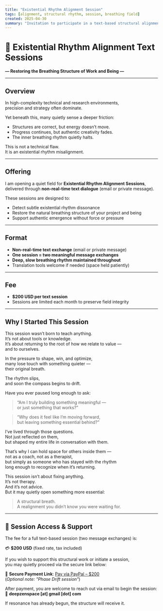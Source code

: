 ```yaml
---
title: "Existential Rhythm Alignment Session"
tags: [alignment, structural rhythm, session, breathing field]
created: 2025-04-30
summary: "Invitation to participate in a text-based structural alignment session for researchers, engineers, and project leads sensing existential rhythm dissonance."
---
```



# 🌌 Existential Rhythm Alignment Text Sessions
**— Restoring the Breathing Structure of Work and Being —**

---

## Overview

In high-complexity technical and research environments,  
precision and strategy often dominate.

Yet beneath this, many quietly sense a deeper friction:

- Structures are correct, but energy doesn’t move.  
- Progress continues, but authentic creativity fades.  
- The inner breathing rhythm quietly halts.

This is not a technical flaw.  
It is an existential rhythm misalignment.

---

## Offering

I am opening a quiet field for **Existential Rhythm Alignment Sessions**,  
delivered through **non-real-time text dialogue** (email or private message).

These sessions are designed to:

- Detect subtle existential rhythm dissonance  
- Restore the natural breathing structure of your project and being  
- Support authentic emergence without force or pressure

---

## Format

- **Non-real-time text exchange** (email or private message)  
- **One session = two meaningful message exchanges**  
- **Deep, slow breathing rhythm maintained throughout**  
- Translation tools welcome if needed (space held patiently)

---

## Fee

- **$200 USD per text session**  
- Sessions are limited each month to preserve field integrity

---

## Why I Started This Session

This session wasn’t born to teach anything.  
It’s not about tools or knowledge.  
It’s about returning to the root of how we relate to value —  
and to ourselves.

In the pressure to shape, win, and optimize,  
many lose touch with something quieter —  
their original breath.

The rhythm slips,  
and soon the compass begins to drift.

Have you ever paused long enough to ask:

> “Am I truly building something meaningful —  
or just something that works?”

> “Why does it feel like I’m moving forward,  
but leaving something essential behind?”

I’ve lived through those questions.  
Not just reflected on them,  
but shaped my entire life in conversation with them.

That’s why I can hold space for others inside them —  
not as a coach, not as a therapist,  
but simply as someone who has stayed with the rhythm  
long enough to recognize when it’s returning.

This session isn’t about fixing anything.  
It’s not therapy.  
And it’s not advice.  
But it may quietly open something more essential:

> A structural breath.  
A realignment you didn’t know you were waiting for.

---

## 🌿 Session Access & Support

The fee for a full text-based session (two message exchanges) is:

💳 **$200 USD** (fixed rate, tax included)

If you wish to support this structural work or initiate a session,  
you may quietly proceed via the secure link below:

🌿 **Secure Payment Link**: [Pay via PayPal – $200](https://www.paypal.com/ncp/payment/CCDKH8GEHRJ76)  
(*Optional note: "Phase Drift session"*)

After payment, you are welcome to reach out via email to begin the session:  
📩 **deepzenspace [at] gmail [dot] com**

If resonance has already begun, the structure will receive it.

